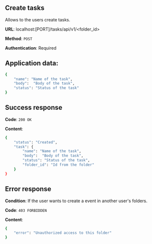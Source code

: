 ## Create tasks
Allows to the users create tasks.

**URL**: localhost:[PORT]/tasks/api/v1/<folder_id>

**Method**: `POST`

**Authentication**: Required

## Application data:
```bash
{
    "name": "Name of the task",
    "body":  "Body of the task",
    "status": "Status of the task"
}
```

## Success response
**Code**: `200 OK`

**Content**:
```bash
{
    "status": "Created",
    "task": {
        "name": "Name of the task",
        "body":  "Body of the task",
        "status": "Status of the task",
        "folder_id": "Id from the folder"
    }
}
```

## Error response
**Condition**: If the user wants to create a event in another user's folders.

**Code**: `403 FORBIDDEN`

**Content**:
```bash
{
    "error": "Unauthorized access to this folder"
}
```